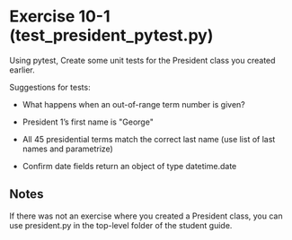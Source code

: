 # Exercise 10-1 (test_president_pytest.py)

Using pytest, Create some unit tests for the President class you created earlier.

Suggestions for tests:

 * What happens when an out-of-range term number is given?

 * President 1’s first name is "George"

 * All 45 presidential terms match the correct last name (use list of last names and parametrize)

 * Confirm date fields return an object of type datetime.date

## Notes

If there was not an exercise where you created a President class, you can use president.py in the top-level folder of the student guide.
